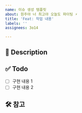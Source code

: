 ```yaml
---
name: 이슈 생성 템플릿
about: 원주야 너 최고야 오늘도 파이팅 ⚡️
title: 'Feat: 작업 내용'
labels: ''
assignees: 3o14

---
```


## 🚧 Description
<!-- 작업 내용을 작성해 주세요. -->


## ✅ Todo
- [ ] 구현 내용 1
- [ ] 구현 내용 2 

## 🛠️ 참고
<!-- 참고한 블로그나 깨달은 점 등 삽질 내용은 노션에 기록해 주세요-->
